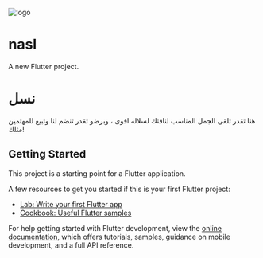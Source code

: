 ![logo](https://user-images.githubusercontent.com/71218097/180883801-e913c6e9-e6af-4514-b9a2-1a9eda32d174.png)

# nasl

A new Flutter project.
 
# نسل
هنا تقدر تلقى الجمل المناسب لناقتك لسلاله اقوى ، وبرضو تقدر تنضم لنا وتبيع للمهتمين مثلك!



## Getting Started

This project is a starting point for a Flutter application.

A few resources to get you started if this is your first Flutter project:

- [Lab: Write your first Flutter app](https://docs.flutter.dev/get-started/codelab)
- [Cookbook: Useful Flutter samples](https://docs.flutter.dev/cookbook)

For help getting started with Flutter development, view the
[online documentation](https://docs.flutter.dev/), which offers tutorials,
samples, guidance on mobile development, and a full API reference.
